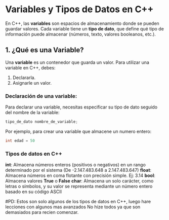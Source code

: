 # Variables y Tipos de Datos en C++

En C++, las **variables** son espacios de almacenamiento donde se pueden guardar valores. Cada variable tiene un **tipo de dato**, que define qué tipo de información puede almacenar (números, texto, valores booleanos, etc.).

## 1. ¿Qué es una Variable?

Una **variable** es un contenedor que guarda un valor. Para utilizar una variable en C++, debes:
1. Declararla.
2. Asignarle un valor.

### Declaración de una variable:
Para declarar una variable, necesitas especificar su tipo de dato seguido del nombre de la variable:

```cpp
tipo_de_dato nombre_de_variable;
```

Por ejemplo, para crear una variable que almacene un numero entero:
```cpp
int edad = 50
```

### Tipos de datos en C++
**int**: Almacena números enteros (positivos o negativos) en un rango determinado por el sistema (De -2.147.483.648 a 2.147.483.647)
**float**: Almacena números en coma flotante con precisión simple. Ej: 3.14
**bool**: Almacena valores **True** o **False**
**char**: Almacena un solo carácter, como letras o símbolos, y su valor se representa mediante un número entero basado en su código ASCII

#PD:
Estos son solo algunos de los tipos de datos en C++, luego hare lecciones con algunos mas avanzados
No hize todos ya que son demasiados para recien comenzar.




